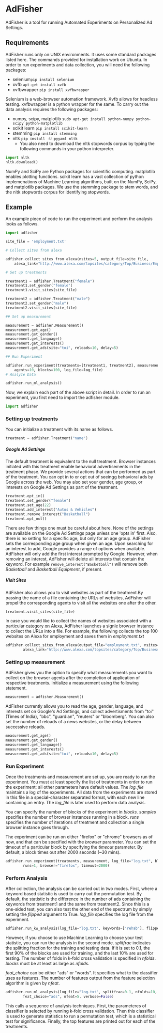AdFisher
=========

AdFisher is a tool for running Automated Experiments on Personalized Ad Settings. 

Requirements
-----------
AdFisher runs only on UNIX environments. It uses some standard packages listed here. 
The commands provided for installation work on Ubuntu.
In order to run experiments and data collection, you will need the following packages:

  - selenium```pip install selenium```
  - xvfb ```apt-get install xvfb```
  - xvfbwrapper ```pip install xvfbwrapper```

Selenium is a web-browser automation framework. Xvfb allows for headless testing. 
xvfbwrapper is a python wrapper for the same. 
To carry out the data analysis requires the following packages:
  - numpy, scipy, matplotlib ```sudo apt-get install python-numpy python-scipy python-matplotlib```
  - scikit learn ```pip install scikit-learn```
  - stemming ```pip install stemming```
  - nltk ```pip install -U pyyaml nltk```
     - You also need to download the nltk stopwords corpus by typing the following commands in your python interpreter. 
```python
import nltk
nltk.download()
``` 

NumPy and SciPy are Python packages for scientific computing. matplotlib enables plotting functions. 
scikit learn has a vast collection of python implemenations of Machine Learning algorithms, 
built on the NumPy, SciPy, and matplotlib packages. 
We use the stemming package to stem words, and the nltk stopwords corpus for identifying stopwords.

Example
-----------
An example piece of code to run the experiment and perform the analysis looks as follows.
```python
import adfisher

site_file = 'employment.txt'

# Collect sites from alexa

adfisher.collect_sites_from_alexa(nsites=5, output_file=site_file,
	alexa_link="http://www.alexa.com/topsites/category/Top/Business/Employment")

# Set up treatments

treatment1 = adfisher.Treatment("female")
treatment1.set_gender("female")
treatment1.visit_sites(site_file)

treatment2 = adfisher.Treatment("male")
treatment2.set_gender("male")
treatment2.visit_sites(site_file)

## Set up measurement

measurement = adfisher.Measurement()
measurement.get_age()
measurement.get_gender()
measurement.get_language()
measurement.get_interests()
measurement.get_ads(site="toi", reloads=10, delay=5)

## Run Experiment

adfisher.run_experiment(treatments=[treatment1, treatment2], measurement=measurement, 
	agents=10, blocks=100, log_file=log_file)
# Analyze Data

adfisher.run_ml_analysis()

```

Now, we explain each part of the above script in detail.
In order to run an experiment, you first need to import the adfisher module.
```python
import adfisher
```
### Setting up treatments
You can initialize a treatment with its name as follows.
```python
treatment = adfisher.Treatment("name")
```
##### Google Ad Settings
The default treatment is equivalent to the null treatment. Browser instances initiated with this treatment enable behavioral advertisements in the treatment phase.
We provide several actions that can be performed as part of the treatment. You can opt in to or opt out of seeingg behavioral ads by Google across the web.
You may also set your gender, age group, or interests on Google Ad Settings as part of the treatment.
```python
treatment.opt_in()
treatment.set_gender("female")
treatment.set_age(22)
treatment.add_interest("Autos & Vehicles")
treatment.remove_interest("Basketball")
treatment.opt_out()
```
There are few things one must be careful about here. None of the settings are available on the Google Ad Settings page unless one 'opts in' first. Also, there is no setting for a specific age, but only for an age group. AdFisher sets the corresponding age group when given an age. Upon searching for an interest to add, Google provides a range of options when available. AdFisher will only add the first interest prompted by Google. However, when removing an interest, AdFisher will delete all interests that contain the keyword. For example ```remove_interest("Basketball")``` will remove both *Basketball* and *Basketball Equipment*, if present.
##### Visit Sites
AdFisher also allows you to visit websites as part of the treatment.By passing the name of a file containing the URLs of websites, AdFisher will propel the corresponding agents to visit all the websites one after the other.
```python
treatment.visit_sites(site_file)
```
In case you would like to collect the names of websites associated with a particular [category on Alexa](http://www.alexa.com/topsites/category/Top), AdFisher launches a signle browser instance to collect the URLs into a file. For example, the following collects the top 100 websites on Alexa for employment and saves them in *employment.txt*
```python
adfisher.collect_sites_from_alexa(output_file="employment.txt", nsites=100, browser="firefox",
        alexa_link="http://www.alexa.com/topsites/category/Top/Business/Employment")
```
### Setting up measurement
AdFisher gives you the option to specify what measurements you want to collect on the browser agents after the completion of application of respective treatments. Initialize a measurement using the following statement.
```python
measurement = adfisher.Measurement()
```
AdFisher currently allows you to read the age, gender, language, and interests set on Google's Ad Settings, and collect advertisments from "toi" (Times of India), "bbc", "guardian", "reuters" or "bloomberg". You can also set the number of reloads of a news websites, or the delay between successive reloads.

```python
measurement.get_age()
measurement.get_gender()
measurement.get_language()
measurement.get_interests()
measurement.get_ads(site="toi", reloads=10, delay=5)
```

### Run Experiment
Once the treatments and measurement are set up, you are ready to run the experiment. You must at least specify the list of treatments in order to run the experiment; all other parameters have default values. The *log_file* maintains a log of the experiments. All data from the experiments are stored in this file in a special-character separated format, with each new line containing an entry. The *log_file* is later used to perform data analysis. 

You can specify the number of blocks of the experiment in *blocks*. *samples* specifies the number of browser instances running in a block. *runs* specifies the number of iterations of treatment and collection a single browser instance goes through. 


The experiment can be run on either "firefox" or "chrome" browsers as of now, and that can be specified with the *browser* parameter. You can set the timeout of a particular block by specifying the *timeout* parameter. By default, a block times out after 2000 seconds (~30 mins). 
```python
adfisher.run_experiment(treatments, measurement, log_file="log.txt", blocks=20, agents=2, 
        runs=1, browser="firefox", timeout=2000)	
```
### Perform Analysis

After collection, the analysis can be carried out in two modes. First, where a keyword based statistic is used to carry out the permutation test. By default, the statistic is the difference in the number of ads containing the keywords from treatment1 and the same from treatment2. Since this is a one-sided test, you can also test the other end of the spectrum by simply setting the *flipped* argument to True. *log_file* specifies the log file from the experiment. 

```python
adfisher.run_kw_analysis(log_file="log.txt", keywords=['rehab'], flipped=False, verbose=False)
```

However, if you choose to use Machine Learning to choose your test statistic, you can run the analysis in the second mode.
*splitfrac* indicates the splitting fraction for the training and testing data. If it is set to 0.1, the first 90% of the blocks are used for training, and the last 10% are used for testing. The number of folds in k-fold cross validation is specified in *nfolds*. *blocks* must be at least as large as *nfolds*. 

*feat_choice* can be either "ads" or "words". It specifies what to the classifier uses as features. The number of features output from the feature selection algorithm is given by *nfeat*. 
```python
adfisher.run_ml_analysis(log_file="log.txt", splitfrac=0.1, nfolds=10, 
		feat_choice="ads", nfeat=5, verbose=False)
```
This calls a sequence of analysis techniques. First, the parameteres of classifier is selected by running k-fold cross validation. Then this classifier is used to generate statistics to run a permutation test, which is a statistical test for significance. Finally, the top features are printed out for each of the treatments. 

